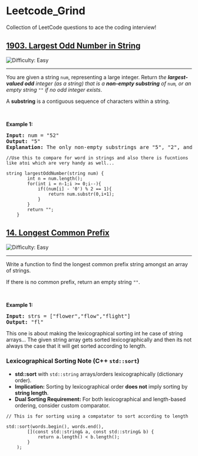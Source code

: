 # Leetcode_Grind
Collection of LeetCode questions to ace the coding interview!

<h2><a href="https://leetcode.com/problems/largest-odd-number-in-string">1903. Largest Odd Number in String</a></h2> <img src='https://img.shields.io/badge/Difficulty-Easy-brightgreen' alt='Difficulty: Easy' /><hr><p>You are given a string <code>num</code>, representing a large integer. Return <em>the <strong>largest-valued odd</strong> integer (as a string) that is a <strong>non-empty substring</strong> of </em><code>num</code><em>, or an empty string </em><code>&quot;&quot;</code><em> if no odd integer exists</em>.</p>

<p>A <strong>substring</strong> is a contiguous sequence of characters within a string.</p>

<p>&nbsp;</p>
<p><strong class="example">Example 1:</strong></p>

<pre>
<strong>Input:</strong> num = &quot;52&quot;
<strong>Output:</strong> &quot;5&quot;
<strong>Explanation:</strong> The only non-empty substrings are &quot;5&quot;, &quot;2&quot;, and &quot;52&quot;. &quot;5&quot; is the only odd number.
</pre>

```
//Use this to compare for word in strings and also there is fucntions like atoi which are very handy as well...

string largestOddNumber(string num) {
        int n = num.length();
        for(int i = n-1;i >= 0;i--){
            if((num[i] - '0') % 2 == 1){
                return num.substr(0,i+1);
            }
        }
        return "";
    }
```


<h2><a href="https://leetcode.com/problems/longest-common-prefix">14. Longest Common Prefix</a></h2> <img src='https://img.shields.io/badge/Difficulty-Easy-brightgreen' alt='Difficulty: Easy' /><hr><p>Write a function to find the longest common prefix string amongst an array of strings.</p>

<p>If there is no common prefix, return an empty string <code>&quot;&quot;</code>.</p>

<p>&nbsp;</p>
<p><strong class="example">Example 1:</strong></p>

<pre>
<strong>Input:</strong> strs = [&quot;flower&quot;,&quot;flow&quot;,&quot;flight&quot;]
<strong>Output:</strong> &quot;fl&quot;
</pre>

This one is about making the lexicographical sorting int he case of string arrays...
The given string array gets sorted lexicographically and then its not always the case that it will get sorted according to length.
### Lexicographical Sorting Note (C++ `std::sort`)

* **std::sort** with `std::string` arrays/orders lexicographically (dictionary order).
* **Implication:** Sorting by lexicographical order **does not** imply sorting by **string length**.
* **Dual Sorting Requirement:** For both lexicographical and length-based ordering, consider custom comparator.

```
// This is for sorting using a compatator to sort according to length

std::sort(words.begin(), words.end(), 
        [](const std::string& a, const std::string& b) {
            return a.length() < b.length();
        }
    );

```
